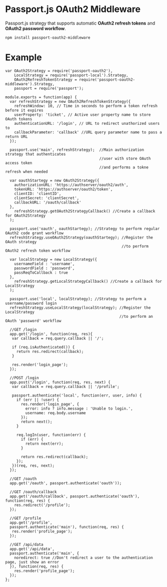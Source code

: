 Passport.js OAuth2 Middleware
==========================

Passport.js strategy that supports automatic **OAuth2 refresh tokens** and **OAuth2 password workflow**.

    npm install passport-oauth2-middleware

Example
==========================

    var OAuth2Strategy = require('passport-oauth2'),
        LocalStrategy = require('passport-local').Strategy,
        OAuth2RefreshTokenStrategy = require('passport-oauth2-middleware').Strategy,
        passport = require('passport');
        
    module.exports = function(app) {
      var refreshStrategy = new OAuth2RefreshTokenStrategy({
        refreshWindow: 10, // Time in seconds to perform a token refresh before it expires
        userProperty: 'ticket', // Active user property name to store OAuth tokens
        authenticationURL: '/login', // URL to redirect unathorized users to
        callbackParameter: 'callback' //URL query parameter name to pass a return URL
      });
      
      passport.use('main', refreshStrategy);  //Main authorization strategy that authenticates
                                              //user with store OAuth access token
                                              //and performs a tokne refresh when needed
      
      var oauthStartegy = new OAuth2Strategy({
        authorizationURL: 'https://authserver/oauth2/auth',
        tokenURL: 'https://authserver/oauth2/token',
        clientID: 'clientID',
        clientSecret: 'clientSecret',
        callbackURL: '/oauth/callback'
      },
        refreshStrategy.getOAuth2StrategyCallback() //Create a callback for OAuth2Strategy
      );
    
      passport.use('oauth', oauthStartegy); //Strategy to perform regular OAuth2 code grant workflow
      refreshStrategy.useOAuth2Strategy(oauthStartegy); //Register the OAuth strategy
                                                        //to perform OAuth2 refresh token workflow
      
      var localStrategy = new LocalStrategy({
        usernameField : 'username',
        passwordField : 'password',
        passReqToCallback : true
      },
        refreshStrategy.getLocalStrategyCallback() //Create a callback for LocalStrategy
      );
      
      passport.use('local', localStrategy); //Strategy to perform a username/password login
      refreshStrategy.useLocalStrategy(localStrategy); //Register the LocalStrategy
                                                       //to perform an OAuth 'password' workflow
        
      //GET /login
      app.get('/login', function(req, res){
       var callback = req.query.callback || '/';
       
       if (req.isAuthenticated()) {
         return res.redirect(callback);
       }
       
       res.render('login_page');
      });
                                                       
      //POST /login
      app.post('/login', function(req, res, next) {
       var callback = req.query.callback || '/profile';
       
       passport.authenticate('local', function(err, user, info) {
         if (err || !user) {
           res.render('login_page', {
             error: info ? info.message : 'Unable to login.',
             username: req.body.username
           });
           return next();
         }
         
         req.logIn(user, function(err) {
           if (err) {
             return next(err);
           }
           
           return res.redirect(callback);
         });
       })(req, res, next);
      });
    
      //GET /oauth
      app.get('/oauth', passport.authenticate('oauth'));
      
      //GET /oauth/callback
      app.get('/oauth/callback', passport.authenticate('oauth'), function(req, res) {
        res.redirect('/profile');
      });
    
      //GET /profile
      app.get('/profile', 
      passport.authenticate('main'), function(req, res) {
       res.render('profile_page');
      });
      
      //GET /api/data
      app.get('/api/data', 
      passport.authenticate('main', { 
        noredirect: true //Don't redirect a user to the authentication page, just show an error
      }), function(req, res) {
        res.render('profile_page');
      });
    };
